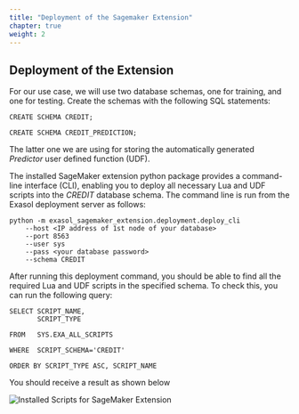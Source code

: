 ```yaml
---
title: "Deployment of the Sagemaker Extension"
chapter: true
weight: 2
---
```



## Deployment of the Extension

For our use case, we will use two database schemas, one for training, and one for testing. Create the schemas with the following SQL statements:

	CREATE SCHEMA CREDIT;
	
	CREATE SCHEMA CREDIT_PREDICTION;
	
	
The latter one we are using for storing the automatically generated _Predictor_ user defined function (UDF).

The installed SageMaker extension python package provides a command-line interface (CLI), enabling you to deploy all necessary Lua and UDF scripts into the
_CREDIT_ database schema. The command line is run from the Exasol deployment server as follows:

	python -m exasol_sagemaker_extension.deployment.deploy_cli
    	--host <IP address of 1st node of your database>
    	--port 8563
    	--user sys
    	--pass <your database password>
    	--schema CREDIT


After running this deployment command, you should be able to find all the required Lua and UDF scripts in the specified schema. To check this, you can run the following query:

	SELECT SCRIPT_NAME, 
    	   SCRIPT_TYPE 
		   
	FROM   SYS.EXA_ALL_SCRIPTS 
	
	WHERE  SCRIPT_SCHEMA='CREDIT'
	
	ORDER BY SCRIPT_TYPE ASC, SCRIPT_NAME
	
	
You should receive a result as shown below
		
![Installed Scripts for SageMaker Extension](/images/exasol/05_09_table_with_installed_extension_scripts.png)